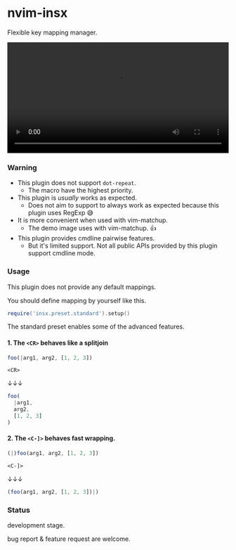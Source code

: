 # nvim-insx

Flexible key mapping manager.

<video src="https://user-images.githubusercontent.com/629908/212733495-f8e5486c-215c-4c01-b53c-b720b9779c3f.mov" width="100%"></video>

### Warning

- This plugin does not support `dot-repeat`.
  - The macro have the highest priority.
- This plugin is *usually* works as expected.
  - Does not aim to support to always work as expected because this plugin uses RegExp 😅
- It is more convenient when used with vim-matchup.
  - The demo image uses with vim-matchup. 👍
- This plugin provides cmdline pairwise features.
  - But it's limited support. Not all public APIs provided by this plugin support cmdline mode.

### Usage

This plugin does not provide any default mappings.

You should define mapping by yourself like this.

```lua
require('insx.preset.standard').setup()
```

The standard preset enables some of the advanced features.

#### 1. The `<CR>` behaves like a splitjoin

```ts
foo(|arg1, arg2, [1, 2, 3])
```

```
<CR>
```

↓↓↓

```ts
foo(
  |arg1,
  arg2,
  [1, 2, 3]
)
```

#### 2. The `<C-]>` behaves fast wrapping.

```ts
(|)foo(arg1, arg2, [1, 2, 3])
```

```
<C-]>
````

↓↓↓

```ts
(foo(arg1, arg2, [1, 2, 3])|)
```



### Status

development stage.

bug report & feature request are welcome.

